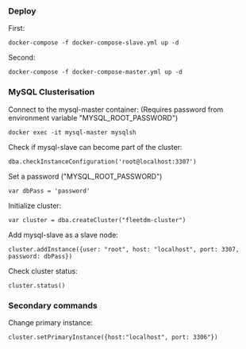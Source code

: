 ### Deploy

First:
```
docker-compose -f docker-compose-slave.yml up -d
```

Second:
```
docker-compose -f docker-compose-master.yml up -d
```

### MySQL Сlusterisation

Connect to the mysql-master container: (Requires password from environment variable "MYSQL_ROOT_PASSWORD")
```
docker exec -it mysql-master mysqlsh
```
Check if mysql-slave can become part of the cluster:
```
dba.checkInstanceConfiguration('root@localhost:3307')
```
Set a password ("MYSQL_ROOT_PASSWORD")
```
var dbPass = 'password'
```
Initialize cluster:
```
var cluster = dba.createCluster("fleetdm-cluster")
```
Add mysql-slave as a slave node:
```
cluster.addInstance({user: "root", host: "localhost", port: 3307, password: dbPass})
```
Check cluster status:
```
cluster.status()
```
### Secondary commands

Change primary instance:
```
cluster.setPrimaryInstance({host:"localhost", port: 3306"})
```
